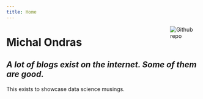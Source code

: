 ```yaml
---
title: Home
---
```


[<img src="https://simpleicons.org/icons/github.svg" style="max-width:15%;min-width:40px;float:right;" alt="Github repo" />](https://github.com/yihui/hugo-xmin)

# Michal Ondras

## _A lot of blogs exist on the internet. Some of them are good._

This exists to showcase data science musings. 
